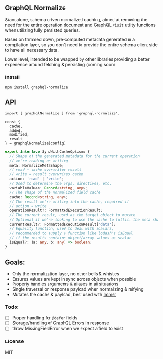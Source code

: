 ## GraphQL Normalize

Standalone, schema driven normalized caching, aimed at removing the need for the entire operation document and GraphQL `visit` utility functions when utilizing fully persisted queries.

Based on trimmed down, pre-computed metadata generated in a compilation layer, so you don't need to provide the entire schema client side to have all necessary data.

Lower level, intended to be wrapped by other libraries providing a better experience around fetching & persisting (coming soon)

### Install

```
npm install graphql-normalize
```

## API

```
import { graphqlNormalize } from 'graphql-normalize';

const {
  cache,
  added,
  modified,
  result
} = graphqlNormalize(config)
```

```ts
export interface SyncWithCacheOptions {
  // Shape of the generated metadata for the current operation
  // we're reading or writing
  meta: NormalizeMetaShape;
  // read = cache overwrites result
  // write = result overwrites cache
  action: 'read' | 'write';
  // Used to determine the args, directives, etc.
  variableValues: Record<string, any>;
  // The shape of the normalized field cache
  cache: Record<string, any>;
  // The result we're writing into the cache, required if
  // action = write
  operationResult?: FormattedExecutionResult;
  // The current result, used as the target object to mutate
  // Optional if we're looking to use the cache to fulfill the meta shape
  currentResult?: FormattedExecutionResult['data'];
  // Equality function, used to deal with scalars,
  // recommended to supply a function like lodash's isEqual
  // if the results contains object/array values as scalar
  isEqual?: (a: any, b: any) => boolean;
}
```

## Goals:

- Only the normalization layer, no other bells & whistles
- Ensures values are kept in sync across objects when possible
- Properly handles arguments & aliases in all situations
- Single traversal on response payload when normalizing & reifying
- Mutates the cache & payload, best used with [Immer](https://immerjs.github.io/immer/)

### Todo:

- [ ] Proper handling for `@defer` fields
- [ ] Storage/handling of GraphQL Errors in response
- [ ] throw MissingFieldError when we expect a field to exist

### License

MIT
